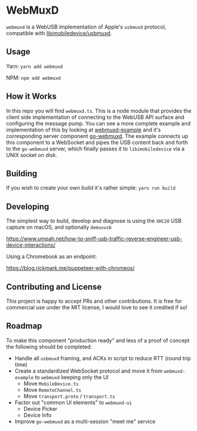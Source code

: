 # WebMuxD

`webmuxd` is a WebUSB implementation of Apple's `usbmuxd` protocol, compatible with [libimobiledevice/usbmuxd](https://github.com/libimobiledevice/usbmuxd).

## Usage

Yarn:
`yarn add webmuxd`

NPM:
`npm add webmuxd`

## How it Works

In this repo you will find `webmuxd.ts`.  This is a node module that provides the client side implementation of 
connecting to the WebUSB API surface and configuring the message pump.  You can see a more complete example and
implementation of this by looking at [webmuxd-example](https://github.com/webmuxd/webmuxd-example) and it's
corresponding server component [go-webmuxd](https://github.com/webmuxd/go-webmuxd).  The example connects up this
component to a WebSocket and pipes the USB content back and forth to the `go-webmuxd` server, which finally passes
it to `libimobiledevice` via a UNIX socket on disk.

## Building

If you wish to create your own build it's rather simple:
`yarn run build`

## Developing

The simplest way to build, develop and diagnose is using the `XHC20` USB capture on macOS, and optionally `demuxusb`

https://www.umpah.net/how-to-sniff-usb-traffic-reverse-engineer-usb-device-interactions/

Using a Chromebook as an endpoint:

https://blog.rickmark.me/puppeteer-with-chromeos/

## Contributing and License

This project is happy to accept PRs and other contributions.  It is free for commercial use under the MIT license, 
I would love to see it credited if so!

## Roadmap

To make this component "production ready" and less of a proof of concept the following should be completed:

* Handle all `usbmuxd` framing, and ACKs in script to reduce RTT (round trip time)
* Create a standardized WebSocket protocol and move it from `webmuxd-example` to `webmuxd` keeping only the UI
  * Move `MobileDevice.ts`
  * Move `RemoteChannel.ts`
  * Move `transport.proto` / `transport.ts`
* Factor out "common UI elements" to `webmuxd-ui`
  * Device Picker
  * Device Info
* Improve `go-webmuxd` as a multi-session "meet me" service